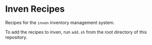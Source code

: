 # Inven Recipes

Recipes for the `inven` inventory management system.

To add the recipes to inven, run `add.sh` from the root directory of this repository.
